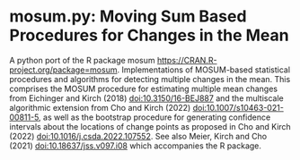# mosum.py: Moving Sum Based Procedures for Changes in the Mean

A python port of the R package mosum <https://CRAN.R-project.org/package=mosum>.
Implementations of MOSUM-based statistical procedures and algorithms for detecting multiple changes in the mean. 
This comprises the MOSUM procedure for estimating multiple mean changes from Eichinger and Kirch (2018) <doi:10.3150/16-BEJ887> 
and the multiscale algorithmic extension from Cho and Kirch (2022) <doi:10.1007/s10463-021-00811-5>, 
as well as the bootstrap procedure for generating confidence intervals about the locations of change points as proposed in Cho and Kirch (2022) <doi:10.1016/j.csda.2022.107552>. 
See also Meier, Kirch and Cho (2021) <doi:10.18637/jss.v097.i08> which accompanies the R package.